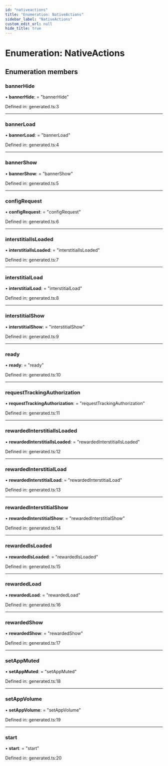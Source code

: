 ```yaml
---
id: "nativeactions"
title: "Enumeration: NativeActions"
sidebar_label: "NativeActions"
custom_edit_url: null
hide_title: true
---
```


# Enumeration: NativeActions

## Enumeration members

### bannerHide

• **bannerHide**: = "bannerHide"

Defined in: generated.ts:3

___

### bannerLoad

• **bannerLoad**: = "bannerLoad"

Defined in: generated.ts:4

___

### bannerShow

• **bannerShow**: = "bannerShow"

Defined in: generated.ts:5

___

### configRequest

• **configRequest**: = "configRequest"

Defined in: generated.ts:6

___

### interstitialIsLoaded

• **interstitialIsLoaded**: = "interstitialIsLoaded"

Defined in: generated.ts:7

___

### interstitialLoad

• **interstitialLoad**: = "interstitialLoad"

Defined in: generated.ts:8

___

### interstitialShow

• **interstitialShow**: = "interstitialShow"

Defined in: generated.ts:9

___

### ready

• **ready**: = "ready"

Defined in: generated.ts:10

___

### requestTrackingAuthorization

• **requestTrackingAuthorization**: = "requestTrackingAuthorization"

Defined in: generated.ts:11

___

### rewardedInterstitialIsLoaded

• **rewardedInterstitialIsLoaded**: = "rewardedInterstitialIsLoaded"

Defined in: generated.ts:12

___

### rewardedInterstitialLoad

• **rewardedInterstitialLoad**: = "rewardedInterstitialLoad"

Defined in: generated.ts:13

___

### rewardedInterstitialShow

• **rewardedInterstitialShow**: = "rewardedInterstitialShow"

Defined in: generated.ts:14

___

### rewardedIsLoaded

• **rewardedIsLoaded**: = "rewardedIsLoaded"

Defined in: generated.ts:15

___

### rewardedLoad

• **rewardedLoad**: = "rewardedLoad"

Defined in: generated.ts:16

___

### rewardedShow

• **rewardedShow**: = "rewardedShow"

Defined in: generated.ts:17

___

### setAppMuted

• **setAppMuted**: = "setAppMuted"

Defined in: generated.ts:18

___

### setAppVolume

• **setAppVolume**: = "setAppVolume"

Defined in: generated.ts:19

___

### start

• **start**: = "start"

Defined in: generated.ts:20
